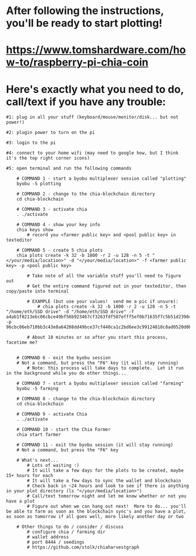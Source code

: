 # After following the instructions, you'll be ready to start plotting!
# https://www.tomshardware.com/how-to/raspberry-pi-chia-coin

# Here's exactly what you need to do, call/text if you have any trouble:

	#1: plug in all your stuff (keyboard/mouse/monitor/disk... but not power!)

	#2: plugin power to turn on the pi

	#3: login to the pi

	#4: connect to your home wifi (may need to google how, but I think it's the top right corner icons)
 
	#5: open terminal and run the following commands 
	
		# COMMAND 1 - start a byobu multiplexer session called "plotting"
		byobu -S plotting

		# COMMAND 2 - change to the chia-blockchain directory
		cd chia-blockchain
	
		# COMMAND 3 - activate chia 
		. ./activate

		# COMMAND 4 - show your key info
		chia keys show 
			# record you <farmer public key> and <pool public key> in texteditor
		
		# COMMAND 5 - create 5 chia plots 
		chia plots create -k 32 -b 1800 -r 2 -u 128 -n 5 -t "</your/media/location>" -d "</your/media/location>" -f <farmer public key> -p <pool public key>

			# Take note of all the variable stuff you'll need to figure out
			# Get the entire command figured out in your texteditor, then copy/paste into terminal
			
			# EXAMPLE (but use your values!  send me a pic if unsure): 
				# chia plots create -k 32 -b 1800 -r 2 -u 128 -n 5 -t "/home/eth/SSD drive" -d "/home/eth/SSD drive" -f a4ab1f8213ebc06cbce49bf56b923467cf3263fdf587efff5ef0b71635f7c5b51d239046586354db24dfab188071d978 -p 96cbc06eb710bb3c43e8a64208dd49bce37cf440ca1c2bd6ee3c99124818c8ad0520d0b3f401151148a3a0e3c97f9f03
				
			# About 10 minutes or so after you start this process, facetime me?


		# COMMAND 6 - exit the byobu session 
		# Not a command, but press the "F6" key (it will stay running)
			# Note: this process will take days to complete.  Let it run in the background while you do other things...
		
		# COMMAND 7 - start a byobu multiplexer session called "farming"
		byobu -S farming
		
		# COMMAND 8 - change to the chia-blockchain directory
		cd chia-blockchain
	
		# COMMAND 9 - activate Chia 
		. ./activate
		
		# COMMAND 10 - start the Chia Farmer
		chia start farmer 
		
		# COMMAND 11 - exit the byobu session (it will stay running)
		# Not a command, but press the "F6" key
		
		# What's next...  
			# Lots of waiting :)
			# It will take a few days for the plots to be created, maybe 15+ hours for each
			# It will take a few days to sync the wallet and blockchain
			# Check back in ~24 hours and look to see if there is anything in your plot directory (ls "</your/media/location>")
			# Call/text tomorrow night and let me know whether or not you have a plot
			# Figure out when we can hang out next!  More to do... you'll be able to farm as soon as the blockchain sync's and you have a plot, as soon as tomorrow if all goes well, more likely another day or two
			
		# Other things to do / consider / discuss 
			# configure chia / farming dir 
			# wallet address
			# port 8444 / seedings 
			# https://github.com/stolk/chiaharvestgraph
